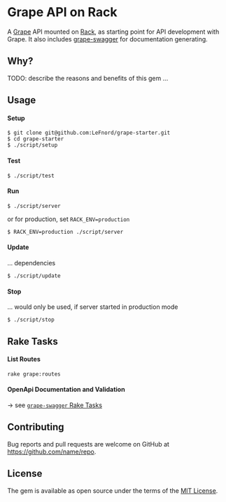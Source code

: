 # Grape API on Rack

A [Grape](http://github.com/ruby-grape/grape) API mounted on [Rack](https://github.com/rack/rack), as starting point for API development with Grape. It also includes [grape-swagger](http://github.com/ruby-grape/grape-swagger) for documentation generating.

## Why?

TODO: describe the reasons and benefits of this gem …


## Usage

#### Setup

```
$ git clone git@github.com:LeFnord/grape-starter.git
$ cd grape-starter
$ ./script/setup
```

#### Test

```
$ ./script/test
```

#### Run

```
$ ./script/server
```

or for production, set `RACK_ENV=production`
```
$ RACK_ENV=production ./script/server
```

#### Update

… dependencies
```
$ ./script/update
```

#### Stop

… would only be used, if server started in production mode
```
$ ./script/stop
```


## Rake Tasks

#### List Routes

```
rake grape:routes
```

#### OpenApi Documentation and Validation

-> see [`grape-swagger` Rake Tasks](https://github.com/ruby-grape/grape-swagger#rake-tasks)


## Contributing

Bug reports and pull requests are welcome on GitHub at https://github.com/name/repo.


## License

The gem is available as open source under the terms of the [MIT License](LICENSE).
